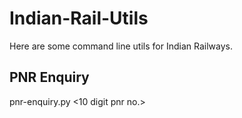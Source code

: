 Indian-Rail-Utils
=================

Here are some command line utils for Indian Railways.

PNR Enquiry
-----------
pnr-enquiry.py &lt;10 digit pnr no.&gt;
